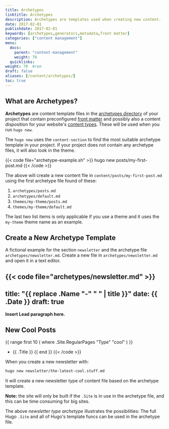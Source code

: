 ```yaml
---
title: Archetypes
linktitle: Archetypes
description: Archetypes are templates used when creating new content.
date: 2017-02-01
publishdate: 2017-02-01
keywords: [archetypes,generators,metadata,front matter]
categories: ["content management"]
menu:
  docs:
    parent: "content-management"
    weight: 70
  quicklinks:
weight: 70	#rem
draft: false
aliases: [/content/archetypes/]
toc: true
---
```


## What are Archetypes?

**Archetypes** are content template files in the [archetypes directory][] of your project that contain preconfigured [front matter][] and possibly also a content disposition for your website's [content types][]. These will be used when you run `hugo new`.


The `hugo new` uses the `content-section` to find the most suitable archetype template in your project. If your project does not contain any archetype files, it will also look in the theme.

{{< code file="archetype-example.sh" >}}
hugo new posts/my-first-post.md
{{< /code >}}

The above will create a new content file in `content/posts/my-first-post.md` using the first archetype file found of these:

1. `archetypes/posts.md`
2. `archetypes/default.md`
3. `themes/my-theme/posts.md`
4. `themes/my-theme/default.md`

The last two list items is only applicable if you use a theme and it uses the `my-theme` theme name as an example.

## Create a New Archetype Template

A fictional example for the section `newsletter` and the archetype file `archetypes/newsletter.md`. Create a new file in `archetypes/newsletter.md` and open it in a text editor.

{{< code file="archetypes/newsletter.md" >}}
---
title: "{{ replace .Name "-" " " | title }}"
date: {{ .Date }}
draft: true
---

**Insert Lead paragraph here.**

## New Cool Posts

{{ range first 10 ( where .Site.RegularPages "Type" "cool" ) }}
* {{ .Title }}
{{ end }}
{{< /code >}}

When you create a new newsletter with:

```bash
hugo new newsletter/the-latest-cool.stuff.md
```

It will create a new newsletter type of content file based on the archetype template.

**Note:** the site will only be built if the `.Site` is in use in the archetype file, and this can be time consuming for big sites.

The above _newsletter type archetype_ illustrates the possibilities: The full Hugo `.Site` and all of Hugo&#39;s template funcs can be used in the archetype file.


[archetypes directory]: /getting-started/directory-structure/
[content types]: /content-management/types/
[front matter]: /content-management/front-matter/
